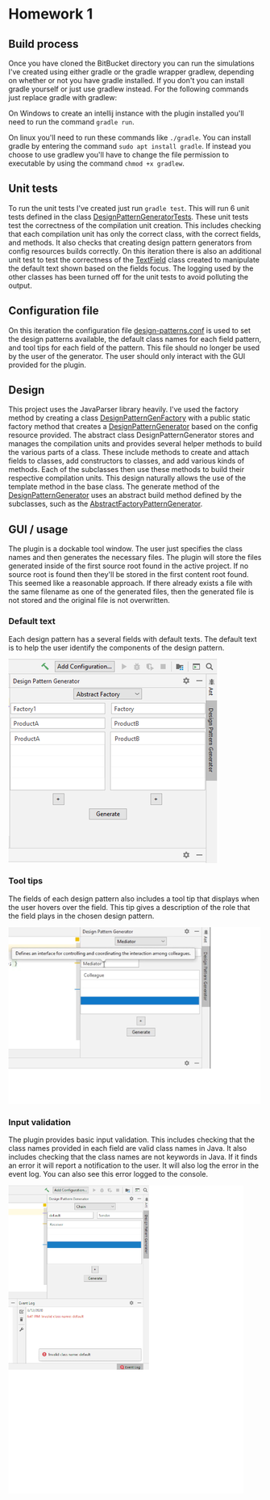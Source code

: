 # Homework 1

## Build process

Once you have cloned the BitBucket directory you can run 
the simulations I've created using either gradle or the
gradle wrapper gradlew, depending on whether or not you have
gradle installed. If you don't you can install gradle yourself
or just use gradlew instead. For the following commands just
replace gradle with gradlew:

On Windows to create an intellij instance with the plugin
installed you'll need to run the command ```gradle run```.

On linux you'll need to run these commands like ```./gradle```. You can
install gradle by entering the command ```sudo apt install gradle```.
If instead you choose to use gradlew you'll have to change the file 
permission to executable by using the command ```chmod +x gradlew```.

## Unit tests

To run the unit tests I've created just run ```gradle test```. This will run 6 unit tests
defined in the class [DesignPatternGeneratorTests](src/test/java/DesignPatternGeneratorTests.java).
These unit tests test the correctness of the compilation unit creation. This includes checking that
each compilation unit has only the correct class, with the correct fields, and methods. It also
checks that creating design pattern generators from config resources builds correctly. On this iteration
there is also an additional unit test to test the correctness of the [TextField](src/main/java/TextField.java) 
class created to manipulate the default text shown based on the fields focus. The logging
used by the other classes has been turned off for the unit tests to avoid polluting the output.

## Configuration file

On this iteration the configuration file [design-patterns.conf](src/main/resources/design-patterns.conf) 
is used to set the design patterns available, the default class names for each field pattern, 
and tool tips for each field of the pattern. This file should no longer be used by the user of 
the generator. The user should only interact with the GUI provided for the plugin.

## Design

This project uses the JavaParser library heavily. I've used the factory method by creating a class [DesignPatternGenFactory](src/main/java/DesignPatternGenFactory.java)
with a public static factory method that creates a [DesignPatternGenerator](src/main/java/DesignPatternGenerator.java)
based on the config resource provided. The abstract class DesignPatternGenerator stores and manages
the compilation units and provides several helper methods to build the various
parts of a class. These include methods to create and attach fields to classes,
add constructors to classes, and add various kinds of methods. Each of the subclasses
then use these methods to build their respective compilation units. This design
naturally allows the use of the template method in the base class. The generate method
of the [DesignPatternGenerator](src/main/java/DesignPatternGenerator.java) uses an abstract
build method defined by the subclasses, such as the [AbstractFactoryPatternGenerator](src/main/java/AbstractFactoryPatternGenerator.java).



## GUI / usage

The plugin is a dockable tool window. The user just
specifies the class names and then generates the 
necessary files. The plugin will store the files
generated inside of the first source root found in
the active project. If no source root is found then 
they'll be stored in the first content root found. 
This seemed like a reasonable approach. If there
already exists a file with the same filename as one
of the generated files, then the generated file is
not stored and the original file is not overwritten.

### Default text

Each design pattern has a several
fields with default texts. The default
text is to help the user identify the
components of the design pattern.

![plugin](images/plugin.png)

### Tool tips

The fields of each design pattern also
includes a tool tip that displays when
the user hovers over the field. This tip
gives a description of the role that
the field plays in the chosen design pattern.

![tooltip](images/tooltip.png)

### Input validation
 
The plugin provides basic input validation.
This includes checking that the class names
provided in each field are valid class names
in Java. It also includes checking that the
class names are not keywords in Java. If it finds
an error it will report a notification to the
user. It will also log the error in the event log.
You can also see this error logged to the console.

![error](images/error.png)

